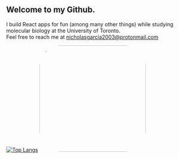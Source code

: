 <h2 align="left">Welcome to my Github.</h2>

I build React apps for fun (among many other things) while studying molecular biology at the University of Toronto.
<br>
Feel free to reach me at nicholasgarcia2003@protonmail.com

<!-- <div align="center">
  <img src="https://github-readme-stats.vercel.app/api?username=2Geigh&hide_title=false&hide_rank=false&show_icons=true&include_all_commits=true&count_private=true&disable_animations=false&theme=dracula&locale=en&hide_border=false" height="150" alt="stats graph"  /> -->

  [![Top Langs](https://github-readme-stats.vercel.app/api/top-langs/?username=2Geigh&card_width=100%&card_height=300)](https://github.com/2Geigh/github-readme-stats)
  <img src="https://cdn.wallpapersafari.com/34/24/W7km3i.jpg" style="width: auto; height: 285px; border-radius: 20%;"/>

</div>

